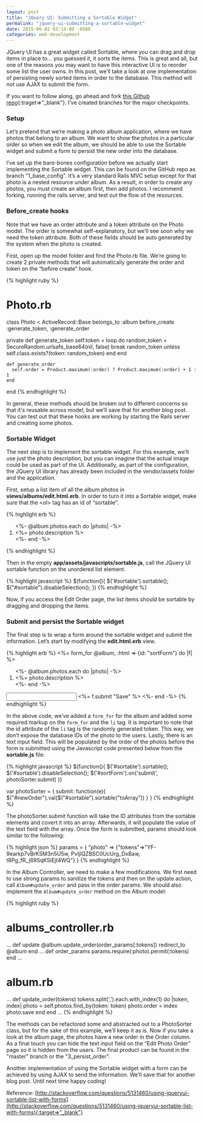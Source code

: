 ```yaml
---
layout: post
title: "JQuery UI: Submitting a Sortable Widget"
permalink: "jquery-ui-submitting-a-sortable-widget"
date: 2015-06-02 03:14:00 -0500
categories: web-development
---
```

JQuery UI has a great widget called Sortable, where you can drag and drop items in place to… you guessed it, it sorts the items. This is great and all, but one of the reasons you may want to have this interactive UI is to reorder some list the user owns. In this post, we’ll take a look at one implementation of persisting newly sorted items in order to the database. This method will not use AJAX to submit the form.

If you want to follow along, go ahead and fork [this Github repo](http://github.com/snags88/sortable-form){:traget=>"_blank"}. I’ve created branches for the major checkpoints.

### Setup

Let’s pretend that we’re making a photo album application, where we have photos that belong to an album. We want to show the photos in a particular order so when we edit the album, we should be able to use the Sortable widget and submit a form to persist the new order into the database.
 
I’ve set up the bare-bones configuration before we actually start implementing the Sortable widget. This can be found on the GitHub repo as branch "1_base_config". It’s a very standard Rails MVC setup except for that photo is a nested resource under album. As a result, in order to create any photos, you must create an album first, then add photos. I recommend forking, running the rails server, and test out the flow of the resources.

### Before_create hooks

Note that we have an order attribute and a token attribute on the Photo model. The order is somewhat self-explanatory, but we’ll see soon why we need the token attribute. Both of these fields should be auto generated by the system when the photo is created.

First, open up the model folder and find the Photo.rb file. We’re going to create 2 private methods that will automatically generate the order and token on the “before create” hook.

{% highlight ruby %}
# Photo.rb
class Photo < ActiveRecord::Base
  belongs_to :album
  before_create :generate_token, :generate_order

  private
    def generate_token
      self.token = loop do
        random_token = SecureRandom.urlsafe_base64(nil, false)
        break random_token unless self.class.exists?(token: random_token)
      end
    end

    def generate_order
      self.order = Product.maximum(:order) ? Product.maximum(:order) + 1 : 1
    end
end
{% endhighlight %}

In general, these methods should be broken out to different concerns so that it's reusable across model, but we’ll save that for another blog post. You can test out that these hooks are working by starting the Rails server and creating some photos.

### Sortable Widget

The next step is to implement the sortable widget. For this example, we’ll use just the photo description, but you can imagine that the actual image could be used as part of the UI. Additionally, as part of the configuration, the JQuery UI library has already been included in the vendor/assets folder and the application.

First, setup a list item of all the album photos in __views/albums/edit.html.erb__. In order to turn it into a Sortable widget, make sure that the &lt;ol&gt; tag has an id of “sortable”.

{% highlight erb %}
<ol id="sortable">
  <%- @album.photos.each do |photo| -%>
    <li><%= photo.description %></li>
  <%- end -%>
</ol>
{% endhighlight %}

Then in the empty __app/assets/javascripts/sortable.js__, call the JQuery UI sortable function on the unordered list element.

{% highlight javascript %}
$(function(){
  $('#sortable').sortable();
  $("#sortable").disableSelection();
})
{% endhighlight %}

Now, if you access the Edit Order page, the list items should be sortable by dragging and dropping the items.

### Submit and persist the Sortable widget

The final step is to wrap a form around the sortable widget and submit the information. Let’s start by modifying the __edit.html.erb__ view.

{% highlight erb %}
<%= form_for @album, :html => {id: "sortForm"} do |f| %>
   <ol id="sortable">
     <%- @album.photos.each do |photo| -%>
       <li class="ui-state-default" id="<%= photo.token %>"><%= photo.description %></li>
     <%- end -%>
   </ol>
   <input type="text" name="photo[tokens]" id="newOrder">
   <%= f.submit "Save" %>
 <%- end -%>
{% endhighlight %}

In the above code, we’ve added a `form_for` for the album and added some required markup on the `form_for` and the `li` tag. It is important to note that the id attribute of the `li` tag is the randomly generated token. This way, we don’t expose the database IDs of the photo to the users. Lastly, there is an text input field. This will be populated by the order of the photos before the form is submitted using the Javascript code presented below from the __sortable.js__ file:

{% highlight javascript %}
$(function(){
  $('#sortable').sortable();
  $('#sortable').disableSelection();
  $('#sortForm').on('submit', photoSorter.submit)
})

var photoSorter = {
  submit: function(e){
    $("#newOrder").val($("#sortable").sortable("toArray"))
  }
}
{% endhighlight %}

The photoSorter.submit function will take the ID attributes from the sortable elements and covert it into an array. Afterwards, it will populate the value of the text field with the array. Once the form is submitted, params should look similar to the following:

{% highlight json %}
params = {
  "photo" => {"tokens"=>"YF-9earkp7vBrKSM3n5U5w,
                         PvljlQZBSC0UcUrg_DxBaw,
                         t8Pg_fR_j69SqKSiEjt4WQ"}
}
{% endhighlight %}

In the Album Controller, we need to make a few modifications. We first need to use strong params to sanitize the tokens and then on the update action, call `Album#update_order` and pass in the order params. We should also implement the `Album#update_order` method on the Album model:

{% highlight ruby %}
# albums_controller.rb
...
  def update
    @album.update_order(order_params[:tokens])
    redirect_to @album
  end
...
  def order_params
    params.require(:photo).permit(:tokens)
  end
...

# album.rb
...
  def update_order(tokens)
    tokens.split(',').each.with_index(1) do |token, index|
      photo = self.photos.find_by(token: token)
      photo.order = index
      photo.save
    end
  end
...
{% endhighlight %}

The methods can be refactored some and abstracted out to a PhotoSorter class, but for the sake of this example, we’ll keep it as is. Now if you take a look at the album page, the photos have a new order in the Order column. As a final touch you can hide the text input field on the “Edit Photo Order” page so it is hidden from the users. The final product can be found in the "master" branch or the "3_persist_order".

Another implementation of using the Sortable widget with a form can be achieved by using AJAX to send the information. We’ll save that for another blog post. Until next time happy coding!

Reference: [http://stackoverflow.com/questions/5131460/using-jqueryui-sortable-list-with-forms](http://stackoverflow.com/questions/5131460/using-jqueryui-sortable-list-with-forms){:target=>"_blank"}
